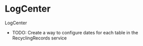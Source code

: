 # LogCenter
LogCenter

 - TODO: Create a way to configure dates for each table in the RecyclingRecords service